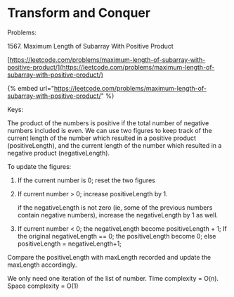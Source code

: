 # Transform and Conquer

Problems:



1567\. Maximum Length of Subarray With Positive Product

[https://leetcode.com/problems/maximum-length-of-subarray-with-positive-product/](https://leetcode.com/problems/maximum-length-of-subarray-with-positive-product/)

{% embed url="https://leetcode.com/problems/maximum-length-of-subarray-with-positive-product/" %}

Keys:

The product of the numbers is positive if the total number of negative numbers included is even. We can use two figures to keep track of the current length of the number which resulted in a positive product (positiveLength), and the current length of the number which resulted in a negative product (negativeLength).&#x20;

To update the figures:

1. If the current number is 0; reset the two figures
2.  If current number > 0; increase positiveLength by 1.&#x20;

    if the negativeLength is not zero (ie, some of the previous numbers contain negative numbers), increase the negativeLength by 1 as well.&#x20;
3. If current number < 0; the negativeLength become positiveLength + 1; If the original negativeLength == 0; the positiveLength become 0; else positiveLength = negativeLength+1;

Compare the positiveLength with maxLength recorded and update the maxLength accordingly.&#x20;

We only need one iteration of the list of number. Time complexity = O(n). Space complexity = O(1)&#x20;





&#x20;
